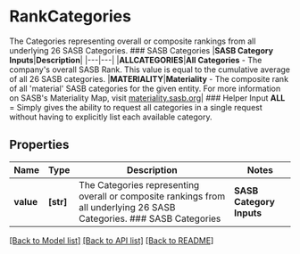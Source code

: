 # RankCategories

The Categories representing overall or composite rankings from all underlying 26 SASB Categories.  ### SASB Categories |**SASB Category Inputs**|**Description**| |---|---| |**ALLCATEGORIES**|**All Categories** - The company's overall SASB Rank. This value is equal to the cumulative average of all 26 SASB categories. |**MATERIALITY**|**Materiality** - The composite rank of all 'material' SASB categories for the given entity. For more information on SASB's Materiality Map, visit [materiality.sasb.org](https://materiality.sasb.org/)|  ### Helper Input **ALL** = Simply gives the ability to request all categories in a single request without having to explicitly list each available category.  

## Properties
Name | Type | Description | Notes
------------ | ------------- | ------------- | -------------
**value** | **[str]** | The Categories representing overall or composite rankings from all underlying 26 SASB Categories.  ### SASB Categories |**SASB Category Inputs**|**Description**| |---|---| |**ALLCATEGORIES**|**All Categories** - The company&#39;s overall SASB Rank. This value is equal to the cumulative average of all 26 SASB categories. |**MATERIALITY**|**Materiality** - The composite rank of all &#39;material&#39; SASB categories for the given entity. For more information on SASB&#39;s Materiality Map, visit [materiality.sasb.org](https://materiality.sasb.org/)|  ### Helper Input **ALL** &#x3D; Simply gives the ability to request all categories in a single request without having to explicitly list each available category.   | defaults to ["ALL"]

[[Back to Model list]](../README.md#documentation-for-models) [[Back to API list]](../README.md#documentation-for-api-endpoints) [[Back to README]](../README.md)


